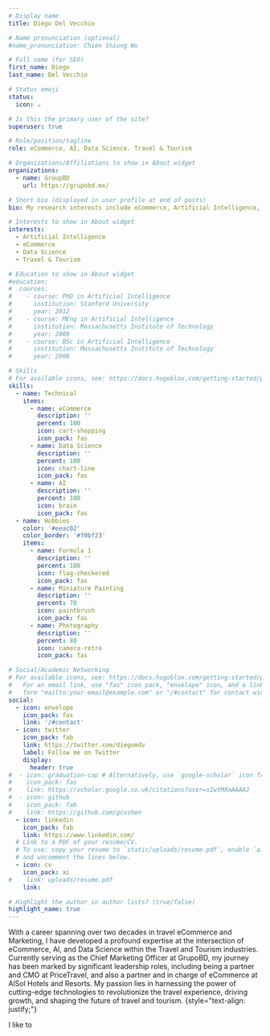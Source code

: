 ```yaml
---
# Display name
title: Diego Del Vecchio

# Name pronunciation (optional)
#name_pronunciation: Chien Shiung Wu

# Full name (for SEO)
first_name: Diego
last_name: Del Vecchio

# Status emoji
status:
  icon: ☕️

# Is this the primary user of the site?
superuser: true

# Role/position/tagline
role: eCommerce, AI, Data Science. Travel & Tourism

# Organizations/Affiliations to show in About widget
organizations:
  - name: GroupBD
    url: https://grupobd.mx/

# Short bio (displayed in user profile at end of posts)
bio: My research interests include eCommerce, Artificial Intelligence, Sales, Marketing and Data Analysis for the Travel & Tourism industry.

# Interests to show in About widget
interests:
  - Artificial Intelligence
  - eCommerce
  - Data Science
  - Travel & Tourism

# Education to show in About widget
#education:
#  courses:
#    - course: PhD in Artificial Intelligence
#      institution: Stanford University
#      year: 2012
#    - course: MEng in Artificial Intelligence
#      institution: Massachusetts Institute of Technology
#      year: 2009
#    - course: BSc in Artificial Intelligence
#      institution: Massachusetts Institute of Technology
#      year: 2008

# Skills
# For available icons, see: https://docs.hugoblox.com/getting-started/page-builder/#icons
skills:
  - name: Technical
    items:
      - name: eCommerce
        description: ''
        percent: 100
        icon: cart-shopping
        icon_pack: fas
      - name: Data Science
        description: ''
        percent: 100
        icon: chart-line
        icon_pack: fas
      - name: AI
        description: ''
        percent: 100
        icon: brain
        icon_pack: fas
  - name: Hobbies
    color: '#eeac02'
    color_border: '#f0bf23'
    items:
      - name: Formula 1
        description: ''
        percent: 100
        icon: flag-checkered
        icon_pack: fas
      - name: Miniature Painting
        description: ''
        percent: 70
        icon: paintbrush
        icon_pack: fas
      - name: Photography
        description: ''
        percent: 80
        icon: camera-retro
        icon_pack: fas

# Social/Academic Networking
# For available icons, see: https://docs.hugoblox.com/getting-started/page-builder/#icons
#   For an email link, use "fas" icon pack, "envelope" icon, and a link in the
#   form "mailto:your-email@example.com" or "/#contact" for contact widget.
social:
  - icon: envelope
    icon_pack: fas
    link: '/#contact'
  - icon: twitter
    icon_pack: fab
    link: https://twitter.com/diegomdv
    label: Follow me on Twitter
    display:
      header: true
#  - icon: graduation-cap # Alternatively, use `google-scholar` icon from `ai` icon pack
#    icon_pack: fas
#    link: https://scholar.google.co.uk/citations?user=sIwtMXoAAAAJ
#  - icon: github
#    icon_pack: fab
#    link: https://github.com/gcushen
  - icon: linkedin
    icon_pack: fab
    link: https://www.linkedin.com/
  # Link to a PDF of your resume/CV.
  # To use: copy your resume to `static/uploads/resume.pdf`, enable `ai` icons in `params.yaml`,
  # and uncomment the lines below.
  - icon: cv
    icon_pack: ai
#    link: uploads/resume.pdf
    link: 

# Highlight the author in author lists? (true/false)
highlight_name: true
---
```


With a career spanning over two decades in travel eCommerce and Marketing, I have developed a profound expertise at the intersection of eCommerce, AI, and Data Science within the Travel and Tourism industries. Currently serving as the Chief Marketing Officer at GrupoBD, my journey has been marked by significant leadership roles, including being a partner and CMO at PriceTravel, and also a partner and in charge of eCommerce at AlSol Hotels and Resorts. My passion lies in harnessing the power of cutting-edge technologies to revolutionize the travel experience, driving growth, and shaping the future of travel and tourism.
{style="text-align: justify;"}

I like to <b><span 
  class="txt-rotate"
  data-period="2000" 
  data-rotate='[ "drive transformative tourism marketing strategies.", "use AI effectively.", "share expertise in travel and tech.", "make a difference.", "advocate for sustainable travel marketing practices.", "collaborate on cutting-edge travel projects." ]' style="background:yellow; color:black;"></span></b>
